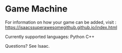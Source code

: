 # Game Machine
For information on how your game can be added, visit : https://isaacssuperawesomegithub.github.io/index.html

Currently supported languages:
Python
C++

Questions? See Isaac.
